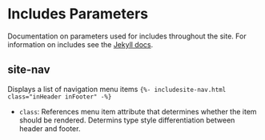 # Includes Parameters
Documentation on parameters used for includes throughout the site. For information on includes see the [Jekyll docs](https://jekyllrb.com/docs/includes/).

## site-nav
Displays a list of navigation menu items
`{%- includesite-nav.html class="inHeader inFooter" -%}`

- `class`: References menu item attribute that determines whether the item should be rendered. Determins type style differentiation between header and footer. 
